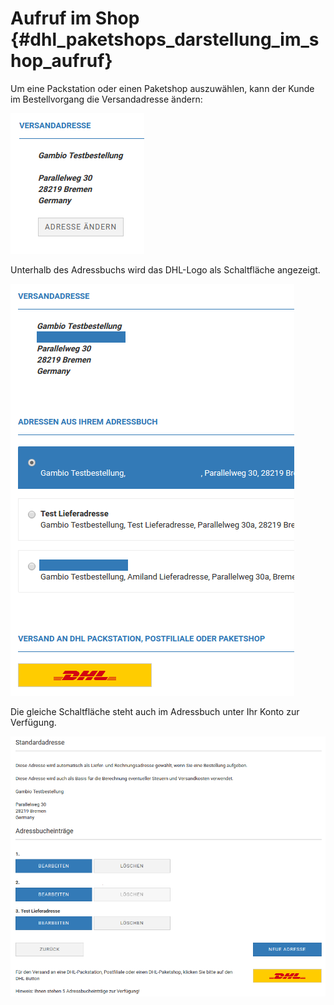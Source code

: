 # Aufruf im Shop {#dhl_paketshops_darstellung_im_shop_aufruf}

Um eine Packstation oder einen Paketshop auszuwählen, kann der Kunde im Bestellvorgang die Versandadresse ändern:

![](Bilder/dhl_paketshops/20170628_005.png "Schaltfläche Adresse ändern im Bestellvorgang")

Unterhalb des Adressbuchs wird das DHL-Logo als Schaltfläche angezeigt.

![](Bilder/dhl_paketshops/20170628_006.png "Anzeige des DHL-Buttons beim Ändern der Versandadresse")

Die gleiche Schaltfläche steht auch im Adressbuch unter Ihr Konto zur Verfügung.

![](Bilder/dhl_paketshops/20170628_004.png "Anzeige des DHL-Buttons im Adressbuch")



